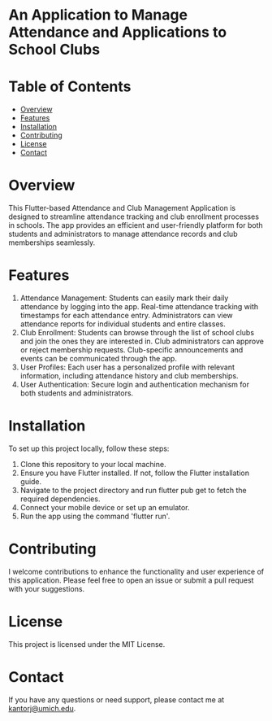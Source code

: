 # An Application to Manage Attendance and Applications to School Clubs

# Table of Contents
- <ins> Overview
- <ins> Features
- <ins> Installation
- <ins> Contributing
- <ins> License
- <ins> Contact

# Overview
This Flutter-based Attendance and Club Management Application is designed to streamline attendance tracking and club enrollment processes in schools. The app provides an efficient and user-friendly platform for both students and administrators to manage attendance records and club memberships seamlessly.

# Features
1. Attendance Management: Students can easily mark their daily attendance by logging into the app.
Real-time attendance tracking with timestamps for each attendance entry. Administrators can view attendance reports for individual students and entire classes.
2. Club Enrollment: Students can browse through the list of school clubs and join the ones they are interested in. Club administrators can approve or reject membership requests.
Club-specific announcements and events can be communicated through the app.
3. User Profiles: Each user has a personalized profile with relevant information, including attendance history and club memberships.
4. User Authentication: Secure login and authentication mechanism for both students and administrators.

# Installation
To set up this project locally, follow these steps:

1. Clone this repository to your local machine.
1. Ensure you have Flutter installed. If not, follow the Flutter installation guide.
1. Navigate to the project directory and run flutter pub get to fetch the required dependencies.
1. Connect your mobile device or set up an emulator.
1. Run the app using the command 'flutter run'.

# Contributing
I welcome contributions to enhance the functionality and user experience of this application. Please feel free to open an issue or submit a pull request with your suggestions.

# License
This project is licensed under the MIT License.

# Contact
If you have any questions or need support, please contact me at kantorj@umich.edu.

